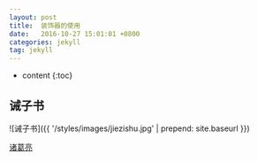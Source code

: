```yaml
---
layout: post
title:  装饰器的使用
date:   2016-10-27 15:01:01 +0800
categories: jekyll
tag: jekyll
---
```


* content
{:toc}



诫子书
------------------------

![诫子书]({{ '/styles/images/jiezishu.jpg' | prepend: site.baseurl  }})


[诸葛亮](#)

